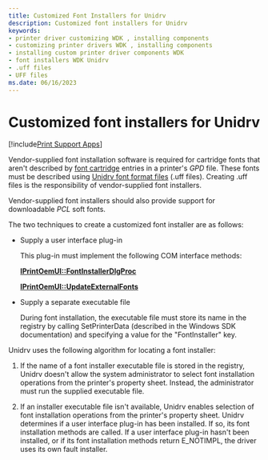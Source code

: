 ```yaml
---
title: Customized Font Installers for Unidrv
description: Customized font installers for Unidrv
keywords:
- printer driver customizing WDK , installing components
- customizing printer drivers WDK , installing components
- installing custom printer driver components WDK
- font installers WDK Unidrv
- .uff files
- UFF files
ms.date: 06/16/2023
---
```


# Customized font installers for Unidrv

[!include[Print Support Apps](../includes/print-support-apps.md)]

Vendor-supplied font installation software is required for cartridge fonts that aren't described by [font cartridge](font-cartridges.md) entries in a printer's *GPD* file. These fonts must be described using [Unidrv font format files](customized-font-management.md#unidrv-font-format-files) (.uff files). Creating .uff files is the responsibility of vendor-supplied font installers.

Vendor-supplied font installers should also provide support for downloadable *PCL* soft fonts.

The two techniques to create a customized font installer are as follows:

- Supply a user interface plug-in

    This plug-in must implement the following COM interface methods:

    [**IPrintOemUI::FontInstallerDlgProc**](/windows-hardware/drivers/ddi/prcomoem/nf-prcomoem-iprintoemui-fontinstallerdlgproc)

    [**IPrintOemUI::UpdateExternalFonts**](/windows-hardware/drivers/ddi/prcomoem/nf-prcomoem-iprintoemui-updateexternalfonts)

- Supply a separate executable file

    During font installation, the executable file must store its name in the registry by calling SetPrinterData (described in the Windows SDK documentation) and specifying a value for the "FontInstaller" key.

Unidrv uses the following algorithm for locating a font installer:

1. If the name of a font installer executable file is stored in the registry, Unidrv doesn't allow the system administrator to select font installation operations from the printer's property sheet. Instead, the administrator must run the supplied executable file.

1. If an installer executable file isn't available, Unidrv enables selection of font installation operations from the printer's property sheet. Unidrv determines if a user interface plug-in has been installed. If so, its font installation methods are called. If a user interface plug-in hasn't been installed, or if its font installation methods return E\_NOTIMPL, the driver uses its own fault installer.

